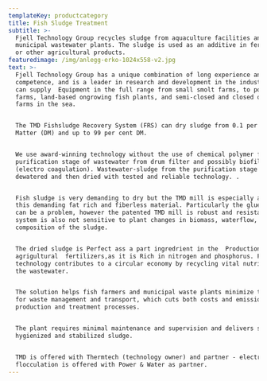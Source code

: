 ```yaml
---
templateKey: productcategory
title: Fish Sludge Treatment
subtitle: >-
  Fjell Technology Group recycles sludge from aquaculture facilities and
  municipal wastewater plants. The sludge is used as an additive in fertiliser
  or other agricultural products. 
featuredimage: /img/anlegg-erko-1024x558-v2.jpg
text: >-
  Fjell Technology Group has a unique combination of long experience and high
  competence, and is a leader in research and development in the industry. We
  can supply  Equipment in the full range from small smolt farms, to post-smolt
  farms, land-based ongrowing fish plants, and semi-closed and closed ongrowing
  farms in the sea.


  The TMD Fishsludge Recovery System (FRS) can dry sludge from 0.1 per cent Dry
  Matter (DM) and up to 99 per cent DM. 


  We use award-winning technology without the use of chemical polymer for the
  purification stage of wastewater from drum filter and possibly biofilter
  (electro coagulation). Wastewater-sludge from the purification stage is then
  dewatered and then dried with tested and reliable technology. .


  Fish sludge is very demanding to dry but the TMD mill is especially adapted to
  this demanding fat rich and fiberless material. Particularly the glue phase
  can be a problem, however the patented TMD mill is robust and resistant. The
  system is also not sensitive to plant changes in biomass, waterflow, or in the
  composition of the sludge.


  The dried sludge is Perfect ass a part ingredrient in the  Production of
  agrigultural  fertilizers,as it is Rich in nitrogen and phosphorus. Fjell's
  technology contributes to a circular economy by recycling vital nutrients from
  the wastewater.


  The solution helps fish farmers and municipal waste plants minimize the need
  for waste management and transport, which cuts both costs and emissions from
  production and treatment processes.


  The plant requires minimal maintenance and supervision and delivers stable
  hygienized and stabilized sludge.


  TMD is offered with Thermtech (technology owner) and partner - electro
  flocculation is offered with Power & Water as partner.
---
```



